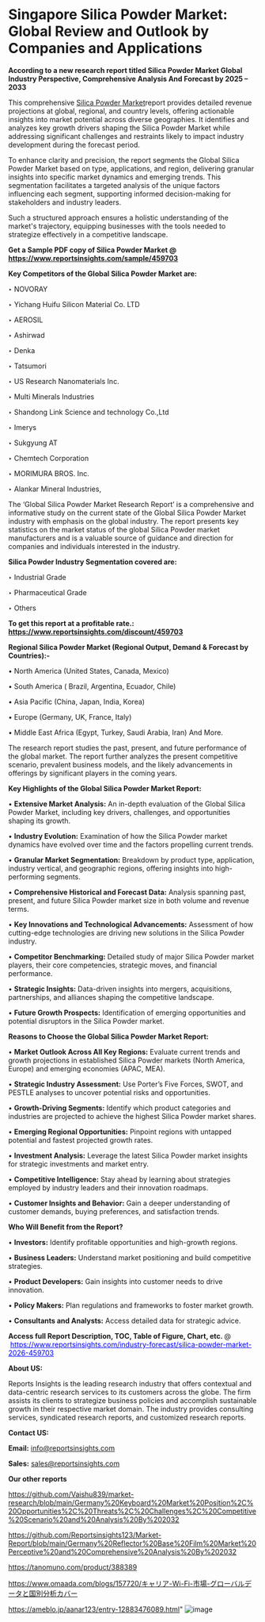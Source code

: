 # Singapore Silica Powder Market: Global Review and Outlook by Companies and Applications

<strong>According to a new research report titled Silica Powder Market Global Industry Perspective, Comprehensive Analysis And Forecast by 2025 – 2033</strong>

This comprehensive <a href=https://www.reportsinsights.com/sample/459703>Silica Powder Market</a>report provides detailed revenue projections at global, regional, and country levels, offering actionable insights into market potential across diverse geographies. It identifies and analyzes key growth drivers shaping the Silica Powder Market while addressing significant challenges and restraints likely to impact industry development during the forecast period.

To enhance clarity and precision, the report segments the Global Silica Powder Market based on type, applications, and region, delivering granular insights into specific market dynamics and emerging trends. This segmentation facilitates a targeted analysis of the unique factors influencing each segment, supporting informed decision-making for stakeholders and industry leaders.

Such a structured approach ensures a holistic understanding of the market's trajectory, equipping businesses with the tools needed to strategize effectively in a competitive landscape.

<strong>Get a Sample PDF copy of Silica Powder Market </strong><strong>@<a href=https://www.reportsinsights.com/sample/459703 style=color:#0000ff;> https://www.reportsinsights.com/sample/459703</a></strong></font>

<strong>Key Competitors of the Global Silica Powder Market are:</strong>

‣ NOVORAY

‣ Yichang Huifu Silicon Material Co. LTD

‣ AEROSIL

‣ Ashirwad

‣ Denka

‣ Tatsumori

‣ US Research Nanomaterials Inc.

‣ Multi Minerals Industries

‣ Shandong Link Science and technology Co.,Ltd

‣ Imerys

‣ Sukgyung AT

‣ Chemtech Corporation

‣ MORIMURA BROS. Inc.

‣ Alankar Mineral Industries,

The ‘Global Silica Powder Market Research Report’ is a comprehensive and informative study on the current state of the Global Silica Powder Market industry with emphasis on the global industry. The report presents key statistics on the market status of the global Silica Powder market manufacturers and is a valuable source of guidance and direction for companies and individuals interested in the industry.

<strong>Silica Powder Industry Segmentation covered are:</strong>

‣ Industrial Grade

‣ Pharmaceutical Grade

‣ Others

<strong>To get this report at a profitable rate.: <a href=https://www.reportsinsights.com/discount/459703 style=color:#0000ff;>https://www.reportsinsights.com/discount/459703</a></strong></font>

<strong>Regional Silica Powder Market (Regional Output, Demand &amp; Forecast by Countries):-</strong>

• North America (United States, Canada, Mexico)

• South America ( Brazil, Argentina, Ecuador, Chile)

• Asia Pacific (China, Japan, India, Korea)

• Europe (Germany, UK, France, Italy)

• Middle East Africa (Egypt, Turkey, Saudi Arabia, Iran) And More.

The research report studies the past, present, and future performance of the global market. The report further analyzes the present competitive scenario, prevalent business models, and the likely advancements in offerings by significant players in the coming years.

<strong>Key Highlights of the Global Silica Powder Market Report:</strong>

• <strong>Extensive Market Analysis:</strong> An in-depth evaluation of the Global Silica Powder Market, including key drivers, challenges, and opportunities shaping its growth.

• <strong>Industry Evolution:</strong> Examination of how the Silica Powder market dynamics have evolved over time and the factors propelling current trends.

• <strong>Granular Market Segmentation:</strong> Breakdown by product type, application, industry vertical, and geographic regions, offering insights into high-performing segments.

• <strong>Comprehensive Historical and Forecast Data:</strong> Analysis spanning past, present, and future Silica Powder market size in both volume and revenue terms.

• <strong>Key Innovations and Technological Advancements:</strong> Assessment of how cutting-edge technologies are driving new solutions in the Silica Powder industry.

• <strong>Competitor Benchmarking:</strong> Detailed study of major Silica Powder market players, their core competencies, strategic moves, and financial performance.

• <strong>Strategic Insights:</strong> Data-driven insights into mergers, acquisitions, partnerships, and alliances shaping the competitive landscape.

• <strong>Future Growth Prospects:</strong> Identification of emerging opportunities and potential disruptors in the Silica Powder market.

<strong>Reasons to Choose the Global Silica Powder Market Report:</strong>

• <strong>Market Outlook Across All Key Regions:</strong> Evaluate current trends and growth projections in established Silica Powder markets (North America, Europe) and emerging economies (APAC, MEA).

• <strong>Strategic Industry Assessment:</strong> Use Porter’s Five Forces, SWOT, and PESTLE analyses to uncover potential risks and opportunities.

• <strong>Growth-Driving Segments:</strong> Identify which product categories and industries are projected to achieve the highest Silica Powder market shares.

• <strong>Emerging Regional Opportunities:</strong> Pinpoint regions with untapped potential and fastest projected growth rates.

• <strong>Investment Analysis:</strong> Leverage the latest Silica Powder market insights for strategic investments and market entry.

• <strong>Competitive Intelligence:</strong> Stay ahead by learning about strategies employed by industry leaders and their innovation roadmaps.

• <strong>Customer Insights and Behavior:</strong> Gain a deeper understanding of customer demands, buying preferences, and satisfaction trends.

<strong>Who Will Benefit from the Report?</strong>

• <strong>Investors:</strong> Identify profitable opportunities and high-growth regions.

• <strong>Business Leaders:</strong> Understand market positioning and build competitive strategies.

• <strong>Product Developers:</strong> Gain insights into customer needs to drive innovation.

• <strong>Policy Makers:</strong> Plan regulations and frameworks to foster market growth.

• <strong>Consultants and Analysts:</strong> Access detailed data for strategic advice.
</ul>
<strong>Access full Report Description, TOC, Table of Figure, Chart, etc. </strong>@  <a href=https://www.reportsinsights.com/industry-forecast/silica-powder-market-2026-459703 style=color:#0000ff;>https://www.reportsinsights.com/industry-forecast/silica-powder-market-2026-459703</a></font>

<strong><strong>About US</strong>:</strong>

Reports Insights is the leading research industry that offers contextual and data-centric research services to its customers across the globe. The firm assists its clients to strategize business policies and accomplish sustainable growth in their respective market domain. The industry provides consulting services, syndicated research reports, and customized research reports.

<strong>Contact US:</strong>

<p class=""""><b>Email:</b> <a href=mailto:info@reportsinsights.com>info@reportsinsights.com</a></p>
<p class=""""><b>Sales:</b> <a href=mailto:sales@reportsinsights.com>sales@reportsinsights.com</a></p>

<strong>Our other reports</strong>

<a href=https://github.com/Vaishu839/market-research/blob/main/Germany%20Keyboard%20Market%20Position%2C%20Opportunities%2C%20Threats%2C%20Challenges%2C%20Competitive%20Scenario%20and%20Analysis%20By%202032>https://github.com/Vaishu839/market-research/blob/main/Germany%20Keyboard%20Market%20Position%2C%20Opportunities%2C%20Threats%2C%20Challenges%2C%20Competitive%20Scenario%20and%20Analysis%20By%202032</a>

<a href=https://github.com/Reportsinsights123/Market-Report/blob/main/Germany%20Reflector%20Base%20Film%20Market%20Perceptive%20and%20Comprehensive%20Analysis%20By%202032>https://github.com/Reportsinsights123/Market-Report/blob/main/Germany%20Reflector%20Base%20Film%20Market%20Perceptive%20and%20Comprehensive%20Analysis%20By%202032</a>

<a href=https://tanomuno.com/product/388389>https://tanomuno.com/product/388389</a>

<a href=https://www.omaada.com/blogs/157720/キャリア-Wi-Fi-市場-グローバルデータと国別分析カバー>https://www.omaada.com/blogs/157720/キャリア-Wi-Fi-市場-グローバルデータと国別分析カバー</a>

<a href=https://ameblo.jp/aanar123/entry-12883476089.html>https://ameblo.jp/aanar123/entry-12883476089.html</a>"
![image](https://github.com/user-attachments/assets/8bffaff8-3390-4369-ab55-57caec556e64)
